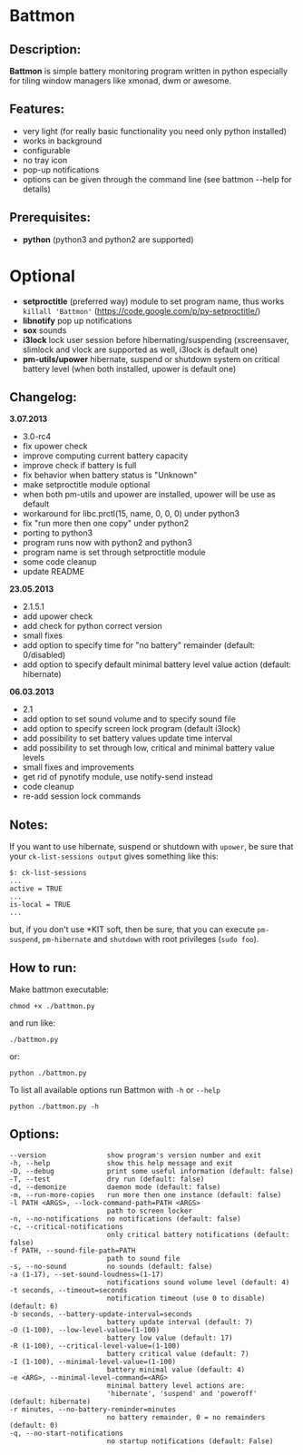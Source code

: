 # Battmon

## Description:
**Battmon** is simple battery monitoring program written in python especially for tiling window managers like xmonad, dwm or awesome.

## Features:
* very light (for really basic functionality you need only python installed)
* works in background
* configurable
* no tray icon
* pop-up notifications
* options can be given through the command line (see battmon --help for details)

## Prerequisites:
* **python** (python3 and python2 are supported)
# Optional 
* **setproctitle** (preferred way) module to set program name, thus works `killall 'Battmon'` (https://code.google.com/p/py-setproctitle/)
* **libnotify** pop up notifications
* **sox** sounds
* **i3lock** lock user session before hibernating/suspending (xscreensaver, slimlock and vlock are supported as well, i3lock is default one)
* **pm-utils/upower** hibernate, suspend or shutdown system on critical battery level (when both installed, upower is default one)

## Changelog:
**3.07.2013**
* 3.0-rc4
* fix upower check
* improve computing current battery capacity 
* improve check if battery is full
* fix behavior when battery status is "Unknown"
* make setproctitle module optional
* when both pm-utils and upower are installed, upower will be use as default
* workaround for libc.prctl(15, name, 0, 0, 0) under python3
* fix "run more then one copy" under python2
* porting to python3
* program runs now with python2 and python3
* program name is set through setproctitle module
* some code cleanup
* update README

**23.05.2013**
* 2.1.5.1
* add upower check
* add check for python correct version
* small fixes
* add option to specify time for "no battery" remainder (default: 0/disabled)
* add option to specify default minimal battery level value action (default: hibernate)

**06.03.2013**
* 2.1
* add option to set sound volume and to specify sound file
* add option to specify screen lock program (default i3lock)
* add possibility to set battery values update time interval
* add possibility to set through low, critical and minimal battery value levels
* small fixes and improvements
* get rid of pynotify module, use notify-send instead
* code cleanup
* re-add session lock commands

## Notes:
If you want to use hibernate, suspend or shutdown with `upower`, be sure that your `ck-list-sessions output` gives something like this:
 
	$: ck-list-sessions
   	...
   	active = TRUE
   	...
   	is-local = TRUE
   	...

but, if you don't use *KIT soft, then be sure, that you can execute `pm-suspend`, `pm-hibernate` and `shutdown` with root privileges (`sudo foo`). 

## How to run:
Make battmon executable:
	
	chmod +x ./battmon.py

and run like:

	./battmon.py 

or:

    python ./battmon.py

To list all available options run Battmon with `-h` or `--help`
	
	python ./battmon.py -h

## Options:

    --version               show program's version number and exit
    -h, --help              show this help message and exit
    -D, --debug             print some useful information (default: false)
    -T, --test              dry run (default: false)
    -d, --demonize          daemon mode (default: false)
    -m, --run-more-copies   run more then one instance (default: false)
    -l PATH <ARGS>, --lock-command-path=PATH <ARGS>
                            path to screen locker
    -n, --no-notifications  no notifications (default: false)
    -c, --critical-notifications
                            only critical battery notifications (default: false)
    -f PATH, --sound-file-path=PATH
                            path to sound file
    -s, --no-sound          no sounds (default: false)
    -a (1-17), --set-sound-loudness=(1-17)
                            notifications sound volume level (default: 4)
    -t seconds, --timeout=seconds
                            notification timeout (use 0 to disable) (default: 6)
    -b seconds, --battery-update-interval=seconds
                            battery update interval (default: 7)
    -O (1-100), --low-level-value=(1-100)
                            battery low value (default: 17)
    -R (1-100), --critical-level-value=(1-100)
                            battery critical value (default: 7)
    -I (1-100), --minimal-level-value=(1-100)
                            battery minimal value (default: 4)
    -e <ARG>, --minimal-level-command=<ARG>
                            minimal battery level actions are:
                            'hibernate', 'suspend' and 'poweroff' (default: hibernate)
    -r minutes, --no-battery-reminder=minutes
                            no battery remainder, 0 = no remainders (default: 0)
    -q, --no-start-notifications
                            no startup notifications (default: False)

